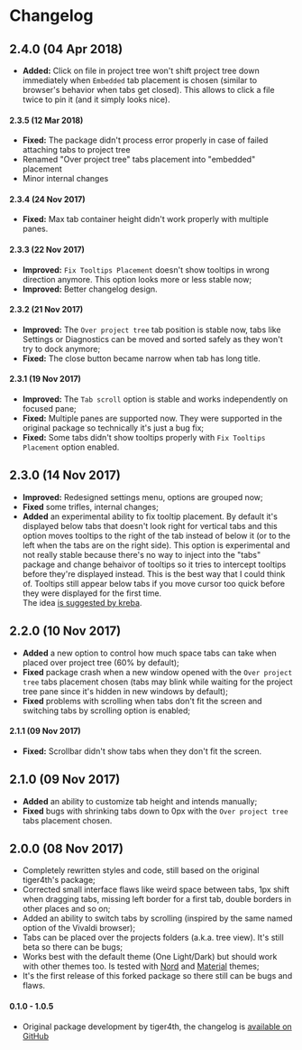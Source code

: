 # Changelog

## 2.4.0 (04 Apr 2018)
* **Added:** Click on file in project tree won't shift project tree down immediately when `Embedded` tab placement is chosen (similar to browser's behavior when tabs get closed). This allows to click a file twice to pin it (and it simply looks nice).

#### 2.3.5 (12 Mar 2018)
* **Fixed:** The package didn't process error properly in case of failed attaching tabs to project tree
* Renamed "Over project tree" tabs placement into "embedded" placement
* Minor internal changes

#### 2.3.4 (24 Nov 2017)
* **Fixed:** Max tab container height didn't work properly with multiple panes.

#### 2.3.3 (22 Nov 2017)
* **Improved:** `Fix Tooltips Placement` doesn't show tooltips in wrong direction anymore. This option looks more or less stable now;
* **Improved:** Better changelog design.

#### 2.3.2 (21 Nov 2017)
* **Improved:** The `Over project tree` tab position is stable now, tabs like Settings or Diagnostics can be moved and sorted safely as they won't try to dock anymore;
* **Fixed:** The close button became narrow when tab has long title.

#### 2.3.1 (19 Nov 2017)
* **Improved:** The `Tab scroll` option is stable and works independently on focused pane;
* **Fixed:** Multiple panes are supported now. They were supported in the original package so technically it's just a bug fix;
* **Fixed:** Some tabs didn't show tooltips properly with `Fix Tooltips Placement` option enabled.

## 2.3.0 (14 Nov 2017)
* **Improved:** Redesigned settings menu, options are grouped now;
* **Fixed** some trifles, internal changes;
* **Added** an experimental ability to fix tooltip placement. By default it's displayed below tabs that doesn't look right for vertical tabs and this option moves tooltips to the right of the tab instead of below it (or to the left when the tabs are on the right side). This option is experimental and not really stable because there's no way to inject into the "tabs" package and change behaivor of tooltips so it tries to intercept tooltips before they're displayed instead. This is the best way that I could think of. Tooltips still appear below tabs if you move cursor too quick before they were displayed for the first time.  
The idea [is suggested by kreba](https://github.com/tiger4th/vertical-tabs/issues/19).

## 2.2.0 (10 Nov 2017)
* **Added** a new option to control how much space tabs can take when placed over project tree (60% by default);
* **Fixed** package crash when a new window opened with the `Over project tree` tabs placement chosen (tabs may blink while waiting for the project tree pane since it's hidden in new windows by default);
* **Fixed** problems with scrolling when tabs don't fit the screen and switching tabs by scrolling option is enabled;

#### 2.1.1 (09 Nov 2017)
* **Fixed:** Scrollbar didn't show tabs when they don't fit the screen.

## 2.1.0 (09 Nov 2017)
* **Added** an ability to customize tab height and intends manually;
* **Fixed** bugs with shrinking tabs down to 0px with the `Over project tree` tabs placement chosen.

## 2.0.0 (08 Nov 2017)
* Completely rewritten styles and code, still based on the original tiger4th's package;
* Corrected small interface flaws like weird space between tabs, 1px shift when dragging tabs, missing left border for a first tab, double borders in other places and so on;
* Added an ability to switch tabs by scrolling (inspired by the same named option of the Vivaldi browser);
* Tabs can be placed over the projects folders (a.k.a. tree view). It's still beta so there can be bugs;
* Works best with the default theme (One Light/Dark) but should work with other themes too. Is tested with [Nord](https://atom.io/themes/nord-atom-ui) and [Material](https://atom.io/themes/atom-material-ui) themes;
* It's the first release of this forked package so there still can be bugs and flaws.

#### 0.1.0 - 1.0.5
* Original package development by tiger4th, the changelog is [available on GitHub](https://github.com/tiger4th/vertical-tabs/blob/v1.0.5/CHANGELOG.md)